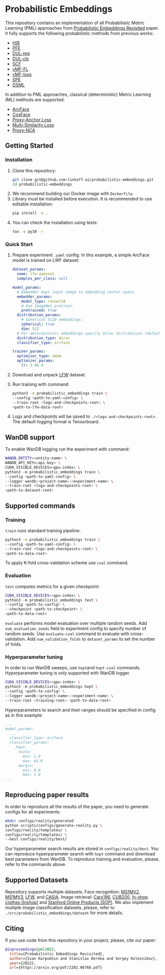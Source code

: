 # Probabilistic Embeddings
This repository contains an implementation of all
Probabilistic Metric Learning (PML) approaches
from [Probabilistic Embeddings Revisited](https://arxiv.org/pdf/2202.06768.pdf) paper.
It fully supports the following probabilistic methods from previous works:
* [HIB](https://arxiv.org/abs/1810.00319)
* [PFE](https://arxiv.org/abs/1904.09658)
* [DUL-reg](https://openaccess.thecvf.com/content_CVPR_2020/papers/Chang_Data_Uncertainty_Learning_in_Face_Recognition_CVPR_2020_paper.pdf)
* [DUL-cls](https://openaccess.thecvf.com/content_CVPR_2020/papers/Chang_Data_Uncertainty_Learning_in_Face_Recognition_CVPR_2020_paper.pdf)
* [SCF](https://openaccess.thecvf.com/content/CVPR2021/papers/Li_Spherical_Confidence_Learning_for_Face_Recognition_CVPR_2021_paper.pdf)
* [vMF-FL](https://arxiv.org/abs/1706.04264)
* [vMF-loss](https://openaccess.thecvf.com/content/ICCV2021/papers/Scott_von_Mises-Fisher_Loss_An_Exploration_of_Embedding_Geometries_for_Supervised_ICCV_2021_paper.pdf)
* [SPE](https://arxiv.org/abs/1909.11702)
* [DSML](https://arxiv.org/abs/1802.09662)

In addition to PML approaches, classical (deterministic) Metric Learning (ML)
methods are supported:
* [ArcFace](https://arxiv.org/abs/1801.07698)
* [CosFace](https://arxiv.org/abs/1801.09414)
* [Proxy-Anchor Loss](https://arxiv.org/abs/2003.13911)
* [Multi-Similarity Loss](https://arxiv.org/abs/1904.06627)
* [Proxy-NCA](https://arxiv.org/pdf/1703.07464.pdf)

## Getting Started

### Installation

1. Clone this repository:
    ```bash
    git clone git@github.com:tinkoff-ai/probabilistic-embeddings.git
    cd probabilistic-embeddings
    ```
2. We recommend building our Docker image with `Dockerfile`.
3. Library must be installed before execution. It is recommended to use editable installation:
    ```bash
    pip install -e .
    ```
4. You can check the installation using tests:
    ```bash
    tox -e py38 -r
    ```

### Quick Start

1. Prepare experiment `.yaml` config. In this example, a simple
ArcFace model is trained on LWF dataset:

   ```yaml
   dataset_params:
     name: lfw-openset
     samples_per_class: null
   
   model_params:
     # Embedder maps input image to embedding vector space.
     embedder_params:
       model_type: resnet18
       # Use ImageNet pretrain.
       pretrained: true
     distribution_params:
       # Spherical 512D embeddings.
       spherical: true
       dim: 512
     # For deterministic embeddings specify Dirac distribution (default).
     distribution_type: dirac
     classifier_type: arcface
   
   trainer_params:
     optimizer_type: adam
     optimizer_params:
       lr: 3.0e-4
   ```
2. Download and unpack [LFW](http://vis-www.cs.umass.edu/lfw/) dataset.
3. Run training with command:
   ```bash
   python3 -m probabilistic_embeddings train \
   --config <path-to-yaml-config> \
   --train-root <logs-and-checkpoints-root> \
   <path-to-lfw-data-root>
   ```
4. Logs and checkpoints will be saved to `./<logs-and-checkpoints-root>`.
The default logging format is Tensorboard.

## WanDB support

To enable WanDB logging run the experiment with command:
```bash
WANDB_ENTITY=<entity-name> \
WANDB_API_KEY=<api-key> \
CUDA_VISIBLE_DEVICES=<gpu-index> \
python3 -m probabilistic_embeddings train \
--config <path-to-yaml-config> \
--logger wandb:<project-name>:<experiment-name> \
--train-root <logs-and-checkpoints-root> \
<path-to-dataset-root>
```

## Supported commands

### Training

`train` runs standard training pipeline:
```bash
python3 -m probabilistic_embeddings train \
--config <path-to-yaml-config> \
--train-root <logs-and-checkpoints-root> \
<path-to-data-root>
```

To apply K-fold cross-validation scheme use `cval` command.

### Evaluation

`test` computes metrics for a given checkpoint:
```bash
CUDA_VISIBLE_DEVICES=<gpu-index> \
python3 -m probabilistic_embeddings test \
--config <path-to-config> \
--checkpoint <path-to-checkpoint> \
<path-to-data-root>
```

`evaluate` performs model evaluation over multiple random seeds.
Add `num_evaluation_seeds` field to experiment config to specify number of random seeds.
Use `evaluate-cval` command to evaluate with cross-validation. Add `num_validation_folds`
to `dataset_params` to set the number of folds.

### Hyperparameter tuning

In order to run WanDB sweeps, use `hopt`and `hopt-cval` commands.
Hyperparameter tuning is only supported with WanDB logger.

```bash
CUDA_VISIBLE_DEVICES=<gpu-index> \
python3 -m probabilistic_embeddings hopt \
--config <path-to-config> \
--logger wandb:<project-name>:<experiment-name> \
--train-root <training-root> <path-to-data-root>
```

Hyperparameters to search and their ranges should be specified in
config as in this example:

```yaml
...
model_params:
  ...
  classifier_type: arcface
  classifier_params:
    _hopt:
      scale:
        min: 1.0
        max: 64.0
      margin:
        min: 0.0
        max: 1.0
...
```

## Reproducing paper results

In order to reproduce all the results of the paper, you need to generate configs for all experiments:
```bash
mkdir configs/reality/generated
python scripts/configs/generate-reality.py \
configs/reality/templates/ \
configs/reality/templates/ \
--best configs/reality/best/
```
Our hyperparameter search results are stored in `configs/reality/best`.
You can reproduce hyperparameter search with `hopt` command and download best parameters from WanDB.
To reproduce training and evaluation, please, refer to the commands above.

## Supported Datasets

Repository supports multiple datasets.
Face recognition:
[MS1MV2](https://github.com/deepinsight/insightface/tree/master/recognition/_datasets_),
[MS1MV3](https://github.com/deepinsight/insightface/tree/master/recognition/_datasets_),
[LFW](http://vis-www.cs.umass.edu/lfw/), and
[CASIA](https://github.com/deepinsight/insightface/tree/master/recognition/_datasets_).
Image retrieval:
[Cars196](http://ai.stanford.edu/~jkrause/cars/car_dataset.html),
[CUB200](http://www.vision.caltech.edu/visipedia/CUB-200-2011.html),
[In-shop clothes (Inshop)](https://mmlab.ie.cuhk.edu.hk/projects/DeepFashion/InShopRetrieval.html)
and [Stanford Online Products (SOP)](https://cvgl.stanford.edu/projects/lifted_struct/).
We also implement multiple image classification datasets, please,
refer to `./src/probabilistic_embeddings/dataset` for more details.

## Citing
If you use code from this repository in your project, please, cite our paper:
```bibtex
@inproceedings{pml2022,
  title={Probabilistic Embeddings Revisited},
  author={Ivan Karpukhin and Stanislav Dereka and Sergey Kolesnikov},
  year={2022},
  url={https://arxiv.org/pdf/2202.06768.pdf}
```
